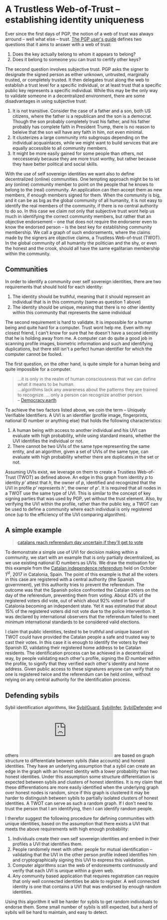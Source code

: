 # A Trustless Web-of-Trust &ndash; establishing identity uniqueness

Ever since the first days of PGP, the notion of a web of trust was always arround &ndash; well what else &ndash; trust. [The PGP user's guide](https://web.pa.msu.edu/reference/pgpdoc1.html) defines two questions that it aims to answer with a web of trust:
1. Does the key actually belong to whom it appears to belong?
2. Does it belong to someone you can trust to certify other keys?

The second question involves subjective trust. PGP asks the signer to designate the signed person as either unknown, untrusted, marginally trusted, or completely trusted. It then delegates trust along the web to establish a trust level for a specific individual, or at least trust that a specific public key represents a specific individual. While this may be the only way to validate someone in a decentralized environment, there are some disadvantages in using subjective trust:
1. It is not transitive. Consider the case of a father and a son, both US citizens, where the father is a republican and the son is a democrat. Though the son probably completely trust his father, and his father probably has complete faith in President Trump, there is no reason to beleive that the son will have any faith in him, not even minimal.
2. It clusterizes a large community into subgroups depending on the individual acquaintaces, while we might want to build services that are equally accessible to all community members.
3. It might be more easily gained for some people than others, not neccesseraly because they are more trust worthy, but rather because they have better political and social skills.

With the use of self sovereign identities we want also to define decentralized (online) communities. One tempting approach might be to let any (online) community member to point on the people that he knows to belong to the (real) community. An application can then accept them as new members, if enough members signed for them. When the community is big, and it can be as big as the global community of all humanity, it is not easy to identify the real members of the community, if there is no central authority to do so. In this case we claim not only that subjective trust wont help us much in identifying the correct community members, but rather that an objective endorsement &ndash; one that does not require the endorserer even to know the endorsed person &ndash; is the best key for establishing community membership. We call a graph of such endorsements, where the claims made by the signers are objective claims, a Trustless Web-of-trust (TWOT). In the global community of all humanity the politician and the shy, or even the honest and the crook, should all have the same egalitarian membership within the community.

## Communities

In order to identify a community over self sovereign identities, there are two requirements that should hold for each identity:
1. The identity should be truthful, meaning that it should represent an individual that is in this community (same as question 1 above)
2. The identity should be unique, meaning that there is no other identity within this community that represents the same individual

The second requirement is hard to validate. It is impossible for a human being and quite hard for a computer. Trust wont help me. Even with my closest friend, I can't know for sure that he doesn't have a second identity that he is holding away from me. A computer can do quite a good job in scanning profile images, biometric information and such and identifying duplications, but there still isn't a perfect human identifier for which the computer cannot be fooled.

The first question, on the other hand, is quite simple for a human being and quite impossible for a computer.

> ...it is only in the realm of human consciousness that we can define what it means to be human.  
> ...algorithms lack any awareness about the patterns they are trained to recognize. ... only a person can recognize another person.  
> &ndash; [Democracy.earth](http://bit.ly/defpaper)

To achieve the two factors listed above, we coin the term &ndash; Uniquely Verifiable Identifiers. A UVI is an identifier (profile image, fingerprints, national ID number or anything else) that holds the following characteristics:
1. A human being with access to another individual and his UVI can evaluate with high probability, while using standard means, whether the UVI identifies the individual or not.
2. There cannot be two UVIs of the same type representing the same entity, and an algorithm, given a set of UVIs of the same type, can evaluate with high probability whether there are duplicates in the set or not.

Assuming UVIs exist, we leverage on them to create a Trustless Web-of-Trust (TWOT) as defined above. An edge in this graph from identity _p_ to identity _p'_ attest that _h_, the owner of _p_, identified and recognized that the UVI in profile _p'_ represents _h'_, the owner of _p'_. It is required that all nodes in a TWOT use the same type of UVI. This is similar to the concept of key signing parties that was used by PGP, yet without the trust element. Also, by verifying the UVI within the profile, rather than the public key, a TWOT can be used to define a community where each individual is only registered once (up to the efficiency of the UVI comparing algorithm).

## A simple example

> [catalans reach referendum day uncertain if they'll get to vote](https://www.bloomberg.com/news/articles/2017-09-30/catalans-reach-referendum-day-uncertain-if-they-ll-get-to-vote)

To demonstrate a simple use of UVI for decision making within a community, we start with an example that is only partially decentralized, as we use existing national ID numbers as UVIs. We draw the motivation for this example from the [Catalan independence referendum](https://en.wikipedia.org/wiki/Catalan_independence_referendum,_2017) held on October 1<sup>st</sup>, 2017 in Catalonia, Spain. The point of this example is that all the voters in this case are registered with a central authority (the Spanish government), yet this authority tries to prevent the referendum. The outcome was that the Spanish police confronted the Catalan voters on the day of the referendum, preventing them from voting. About 43\% of the registered voters did vote, out of which about 92\% voted in favor of Catalonia becoming an independent state. Yet it was estimated that about 15\% of the registered voters did not vote due to the police intervention. It was declared by international observers that the referendum failed to meet minimum international standards to be considered valid elections.

I claim that public identities, tested to be truthful and unique based on TWOT could have provided the Catalan people a safe and trusted way to cast their votes. In this case it is enough to identify the voters by their Spanish ID, validating their registered home address to be Catalan residents. The identification process can be achieved in a decentralized way, by people validating each other's profile, signing the ID number within the profile, to signify that they verified each other's identity and home address. Given public access to these signatures anyone can verify that no one is registered twice and the referendum can be held online, without relying on any central authority for the identification process.

## Defending sybils

Sybil identification algorithms, like [SybilGuard](https://ieeexplore.ieee.org/document/4542826/), [SybilInfer](https://www.semanticscholar.org/paper/SybilInfer%3A-Detecting-Sybil-Nodes-using-Social-Danezis-Mittal/653fbfbad9d565dd5e5e0d48b6bb32dd02e8f157), [SybilDefender](https://ieeexplore.ieee.org/document/6195572/) and others ![warning](http://latex.codecogs.com/svg.latex?%5Ccolorbox%7Bred%7D%7B%28Caution%2C%20I%20need%20to%20verify%20my%20claims%20here%20and%20check%20that%20these%20links%20are%20relevant%29%7D) are based on graph structure to differentiate between sybils (fake accounts) and honest identities. They have an underlying assumption that a sybil can create an edge in the graph with an honest identity with a lower probability than two honest identities. Under this assumption some structure differentiation is expected between sybils and clusters of honest identities. It is my claim that these differentiations are more easily identified when the underlying graph over honest nodes is random, since if this graph is clustered it may be harder to distinguish between sybils to partially isolated clusters of honest identities. A TWOT can serve as such a random graph. If I don't need to trust the person that I am identifying, then I can identify random people.

I therefor suggest the following procedure for defining communities with unique identities, based on the assumption that there exists a UVI that meets the above requirements with high enough probability:
1. Individuals create their own self sovereign identities and embed in their profiles a UVI that identifies them.
2. People randomely meet with other people for mutual identification &ndash; validating that the UVI in the other person profile indeed identifies him and cryptographically signing this UVI to express this validation.
3. Computer algorithms scan the web of endoresments continuously and verify that each UVI is unique within a given web.
4. Any community based application that requires registration can require that only well connected identities be able to register. A well connected identity is one that contains a UVI that was endorsed by enough random identities.

Using this algorithm it will be harder for sybils to get random individuals to endorse them. Some small number of sybils is still expected, but a herd of sybils will be hard to maintain, and easy to detect.
